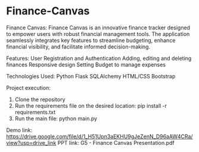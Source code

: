 # Finance-Canvas
Finance Canvas:
Finance Canvas is an innovative finance tracker designed to empower users with robust financial management tools. The application seamlessly integrates key features to streamline budgeting, enhance financial visibility, and facilitate informed decision-making.

Features:
User Registration and Authentication
Adding, editing and deleting finances
Responsive design
Setting Budget to manage expenses

Technologies Used:
Python
Flask
SQLAlchemy
HTML/CSS
Bootstrap


Project execution:
1. Clone the repository
2. Run the requirements file on the desired location: pip install -r requirements.txt
3. Run the main file:  python main.py

Demo link: https://drive.google.com/file/d/1_H51Upn3aEKHU9gJeZenN_D96aAW4CRa/view?usp=drive_link
PPT link: G5 - Finance Canvas Presentation.pdf

